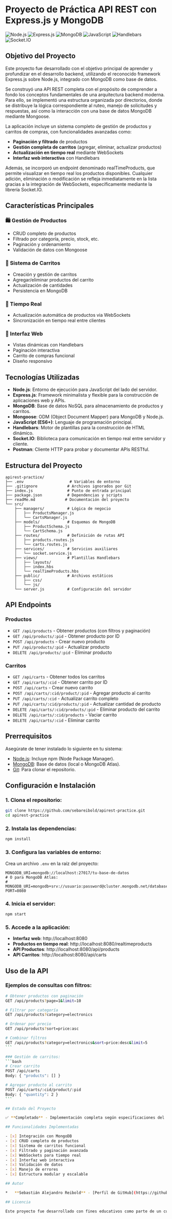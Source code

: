 # Proyecto de Práctica API REST con Express.js y MongoDB

![Node.js](https://img.shields.io/badge/Node.js-339933?style=for-the-badge&logo=node.js&logoColor=white)
![Express.js](https://img.shields.io/badge/Express.js-000000?style=for-the-badge&logo=express&logoColor=white)
![MongoDB](https://img.shields.io/badge/MongoDB-47A248?style=for-the-badge&logo=mongodb&logoColor=white)
![JavaScript](https://img.shields.io/badge/JavaScript-F7DF1E?style=for-the-badge&logo=javascript&logoColor=black)
![Handlebars](https://img.shields.io/badge/Handlebars-EA7F2B?style=for-the-badge&logo=handlebarsdotjs&logoColor=white)
![Socket.IO](https://img.shields.io/badge/Socketdot.io-000000?style=for-the-badge&logo=socketdotio&logoColor=white)

## Objetivo del Proyecto
Este proyecto fue desarrollado con el objetivo principal de aprender y profundizar en el desarrollo backend, utilizando el reconocido framework Express.js sobre Node.js, integrado con MongoDB como base de datos.

Se construyó una API REST completa con el propósito de comprender a fondo los conceptos fundamentales de una arquitectura backend moderna. Para ello, se implementó una estructura organizada por directorios, donde se distribuye la lógica correspondiente al ruteo, manejo de solicitudes y respuestas, así como la interacción con una base de datos MongoDB mediante Mongoose.

La aplicación incluye un sistema completo de gestión de productos y carritos de compras, con funcionalidades avanzadas como:
- **Paginación y filtrado** de productos
- **Gestión completa de carritos** (agregar, eliminar, actualizar productos)
- **Actualización en tiempo real** mediante WebSockets
- **Interfaz web interactiva** con Handlebars

Además, se incorporó un endpoint denominado realTimeProducts, que permite visualizar en tiempo real los productos disponibles. Cualquier adición, eliminación o modificación se refleja inmediatamente en la lista gracias a la integración de WebSockets, específicamente mediante la librería Socket.IO.

## Características Principales

### 🛍️ Gestión de Productos
- CRUD completo de productos
- Filtrado por categoría, precio, stock, etc.
- Paginación y ordenamiento
- Validación de datos con Mongoose

### 🛒 Sistema de Carritos
- Creación y gestión de carritos
- Agregar/eliminar productos del carrito
- Actualización de cantidades
- Persistencia en MongoDB

### 🔄 Tiempo Real
- Actualización automática de productos via WebSockets
- Sincronización en tiempo real entre clientes

### 🎨 Interfaz Web
- Vistas dinámicas con Handlebars
- Paginación interactiva
- Carrito de compras funcional
- Diseño responsivo

## Tecnologías Utilizadas

*   **Node.js**: Entorno de ejecución para JavaScript del lado del servidor.
*   **Express.js**: Framework minimalista y flexible para la construcción de aplicaciones web y APIs.
*   **MongoDB**: Base de datos NoSQL para almacenamiento de productos y carritos.
*   **Mongoose**: ODM (Object Document Mapper) para MongoDB y Node.js.
*   **JavaScript (ES6+)**: Lenguaje de programación principal.
*   **Handlebars**: Motor de plantillas para la construcción de HTML dinámico.
*   **Socket.IO**: Biblioteca para comunicación en tiempo real entre servidor y cliente.
*   **Postman**: Cliente HTTP para probar y documentar APIs RESTful.

## Estructura del Proyecto

```
apirest-practice/
├── .env                    # Variables de entorno
├── .gitignore             # Archivos ignorados por Git
├── index.js               # Punto de entrada principal
├── package.json           # Dependencias y scripts
├── readMe.md             # Documentación del proyecto
└── src/
    ├── managers/          # Lógica de negocio
    │   ├── ProductsManager.js
    │   └── CartsManager.js
    ├── models/            # Esquemas de MongoDB
    │   ├── ProductSchema.js
    │   └── CartSchema.js
    ├── routes/            # Definición de rutas API
    │   ├── products.routes.js
    │   └── carts.routes.js
    ├── services/          # Servicios auxiliares
    │   └── socket.service.js
    ├── views/             # Plantillas Handlebars
    │   ├── layouts/
    │   ├── index.hbs
    │   └── realTimeProducts.hbs
    ├── public/            # Archivos estáticos
    │   ├── css/
    │   └── js/
    └── server.js          # Configuración del servidor
```

## API Endpoints

### Productos
- `GET /api/products` - Obtener productos (con filtros y paginación)
- `GET /api/products/:pid` - Obtener producto por ID
- `POST /api/products` - Crear nuevo producto
- `PUT /api/products/:pid` - Actualizar producto
- `DELETE /api/products/:pid` - Eliminar producto

### Carritos
- `GET /api/carts` - Obtener todos los carritos
- `GET /api/carts/:cid` - Obtener carrito por ID
- `POST /api/carts` - Crear nuevo carrito
- `POST /api/carts/:cid/product/:pid` - Agregar producto al carrito
- `PUT /api/carts/:cid` - Actualizar carrito completo
- `PUT /api/carts/:cid/products/:pid` - Actualizar cantidad de producto
- `DELETE /api/carts/:cid/products/:pid` - Eliminar producto del carrito
- `DELETE /api/carts/:cid/products` - Vaciar carrito
- `DELETE /api/carts/:cid` - Eliminar carrito

## Prerrequisitos

Asegúrate de tener instalado lo siguiente en tu sistema:

*   [Node.js](https://nodejs.org/): Incluye npm (Node Package Manager).
*   [MongoDB](https://www.mongodb.com/): Base de datos (local o MongoDB Atlas).
*   [Git](https://git-scm.com/): Para clonar el repositorio.

## Configuración e Instalación

### 1. Clona el repositorio:
```bash
git clone https://github.com/sebareibold/apirest-practice.git
cd apirest-practice
```

### 2. Instala las dependencias:
```bash
npm install
```

### 3. Configura las variables de entorno:
Crea un archivo `.env` en la raíz del proyecto:
```env
MONGODB_URI=mongodb://localhost:27017/tu-base-de-datos
# O para MongoDB Atlas:
# MONGODB_URI=mongodb+srv://usuario:password@cluster.mongodb.net/database
PORT=8080
```

### 4. Inicia el servidor:
```bash
npm start
```

### 5. Accede a la aplicación:
- **Interfaz web**: http://localhost:8080
- **Productos en tiempo real**: http://localhost:8080/realtimeproducts
- **API Productos**: http://localhost:8080/api/products
- **API Carritos**: http://localhost:8080/api/carts

## Uso de la API

### Ejemplos de consultas con filtros:
````bash
# Obtener productos con paginación
GET /api/products?page=1&limit=10

# Filtrar por categoría
GET /api/products?category=electronics

# Ordenar por precio
GET /api/products?sort=price:asc

# Combinar filtros
GET /api/products?category=electronics&sort=price:desc&limit=5
```

### Gestión de carritos:
```bash
# Crear carrito
POST /api/carts
Body: { "products": [] }

# Agregar producto al carrito
POST /api/carts/:cid/product/:pid
Body: { "quantity": 2 }
```

## Estado del Proyecto

✅ **Completado** - Implementación completa según especificaciones del curso.

## Funcionalidades Implementadas

- [x] Integración con MongoDB
- [x] CRUD completo de productos
- [x] Sistema de carritos funcional
- [x] Filtrado y paginación avanzada
- [x] WebSockets para tiempo real
- [x] Interfaz web interactiva
- [x] Validación de datos
- [x] Manejo de errores
- [x] Estructura modular y escalable

## Autor

*   **Sebastián Alejandro Reibold** - [Perfil de GitHub](https://github.com/sebareibold)

## Licencia

Este proyecto fue desarrollado con fines educativos como parte de un curso de desarrollo backend.
